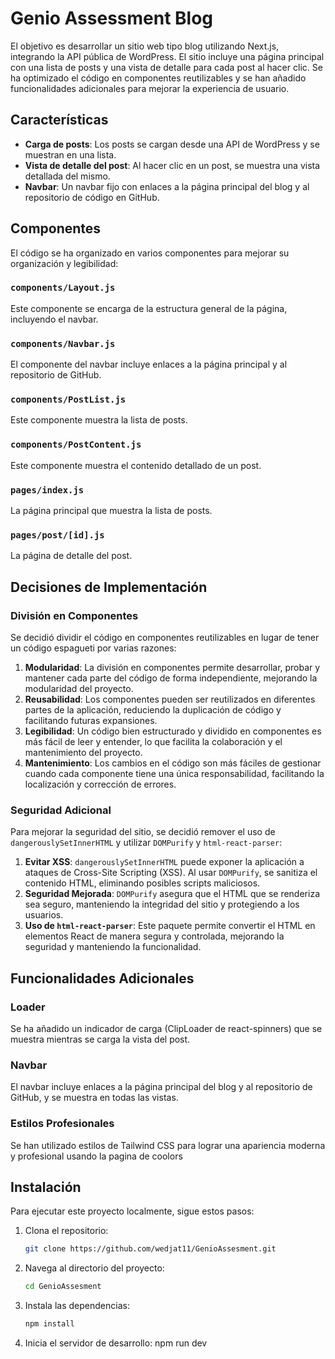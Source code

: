 Genio Assessment Blog
=====================

 El objetivo es desarrollar un sitio web tipo blog utilizando Next.js, integrando la API pública de WordPress. El sitio incluye una página principal con una lista de posts y una vista de detalle para cada post al hacer clic. Se ha optimizado el código en componentes reutilizables y se han añadido funcionalidades adicionales para mejorar la experiencia de usuario.

Características
---------------

-   **Carga de posts**: Los posts se cargan desde una API de WordPress y se muestran en una lista.
-   **Vista de detalle del post**: Al hacer clic en un post, se muestra una vista detallada del mismo.
-   **Navbar**: Un navbar fijo con enlaces a la página principal del blog y al repositorio de código en GitHub.

Componentes
-----------

El código se ha organizado en varios componentes para mejorar su organización y legibilidad:

### `components/Layout.js`

Este componente se encarga de la estructura general de la página, incluyendo el navbar.

### `components/Navbar.js`

El componente del navbar incluye enlaces a la página principal y al repositorio de GitHub.

### `components/PostList.js`

Este componente muestra la lista de posts.

### `components/PostContent.js`

Este componente muestra el contenido detallado de un post.

### `pages/index.js`

La página principal que muestra la lista de posts.

### `pages/post/[id].js`

La página de detalle del post.

Decisiones de Implementación
----------------------------

### División en Componentes

Se decidió dividir el código en componentes reutilizables en lugar de tener un código espagueti por varias razones:

1.  **Modularidad**: La división en componentes permite desarrollar, probar y mantener cada parte del código de forma independiente, mejorando la modularidad del proyecto.
2.  **Reusabilidad**: Los componentes pueden ser reutilizados en diferentes partes de la aplicación, reduciendo la duplicación de código y facilitando futuras expansiones.
3.  **Legibilidad**: Un código bien estructurado y dividido en componentes es más fácil de leer y entender, lo que facilita la colaboración y el mantenimiento del proyecto.
4.  **Mantenimiento**: Los cambios en el código son más fáciles de gestionar cuando cada componente tiene una única responsabilidad, facilitando la localización y corrección de errores.

### Seguridad Adicional

Para mejorar la seguridad del sitio, se decidió remover el uso de `dangerouslySetInnerHTML` y utilizar `DOMPurify` y `html-react-parser`:

1.  **Evitar XSS**: `dangerouslySetInnerHTML` puede exponer la aplicación a ataques de Cross-Site Scripting (XSS). Al usar `DOMPurify`, se sanitiza el contenido HTML, eliminando posibles scripts maliciosos.
2.  **Seguridad Mejorada**: `DOMPurify` asegura que el HTML que se renderiza sea seguro, manteniendo la integridad del sitio y protegiendo a los usuarios.
3.  **Uso de `html-react-parser`**: Este paquete permite convertir el HTML en elementos React de manera segura y controlada, mejorando la seguridad y manteniendo la funcionalidad.

Funcionalidades Adicionales
---------------------------

### Loader

Se ha añadido un indicador de carga (ClipLoader de react-spinners) que se muestra mientras se carga la vista del post.

### Navbar

El navbar incluye enlaces a la página principal del blog y al repositorio de GitHub, y se muestra en todas las vistas.

### Estilos Profesionales

Se han utilizado estilos de Tailwind CSS para lograr una apariencia moderna y profesional usando la pagina de coolors 

Instalación
-----------

Para ejecutar este proyecto localmente, sigue estos pasos:

1. Clona el repositorio:
   ```bash
   git clone https://github.com/wedjat11/GenioAssesment.git

2. Navega al directorio del proyecto:
   ```bash
   cd GenioAssesment
3. Instala las dependencias:
    ```bash
    npm install
4. Inicia el servidor de desarrollo:
    npm run dev


